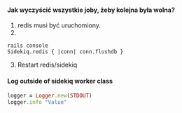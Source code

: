 #### Jak wyczyścić wszystkie joby, żeby kolejna była wolna?
1. redis musi być uruchomiony. 
2.
```
rails console
Sidekiq.redis { |conn| conn.flushdb }
```
3. Restart redis/sidekiq

#### Log outside of sidekiq worker class
```ruby
logger = Logger.new(STDOUT)
logger.info "Value"
```

